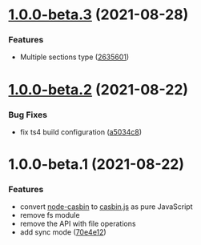 # [1.0.0-beta.3](https://github.com/casbin/casbin.js/compare/v1.0.0-beta.2...v1.0.0-beta.3) (2021-08-28)


### Features

* Multiple sections type ([2635601](https://github.com/casbin/casbin.js/commit/2635601ab1b1dd8d613bbb6b62d52f1cb86400f6))

# [1.0.0-beta.2](https://github.com/casbin/casbin.js/compare/v1.0.0-beta.1...v1.0.0-beta.2) (2021-08-22)


### Bug Fixes

* fix ts4 build configuration ([a5034c8](https://github.com/casbin/casbin.js/commit/a5034c889c38a45010241a41173ed4f6ed8ce34f))

# 1.0.0-beta.1 (2021-08-22)

### Features

- convert [node-casbin](https://github.com/casbin/node-casbin) to [casbin.js](https://github.com/casbin/casbin.js) as pure JavaScript
- remove fs module
- remove the API with file operations
- add sync mode ([70e4e12](https://github.com/casbin/casbin.js/commit/70e4e12610dc42b6f25f8df268611ee1a0cbc7bd))
